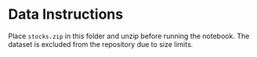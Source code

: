 # Data Instructions
Place `stocks.zip` in this folder and unzip before running the notebook.
The dataset is excluded from the repository due to size limits.
